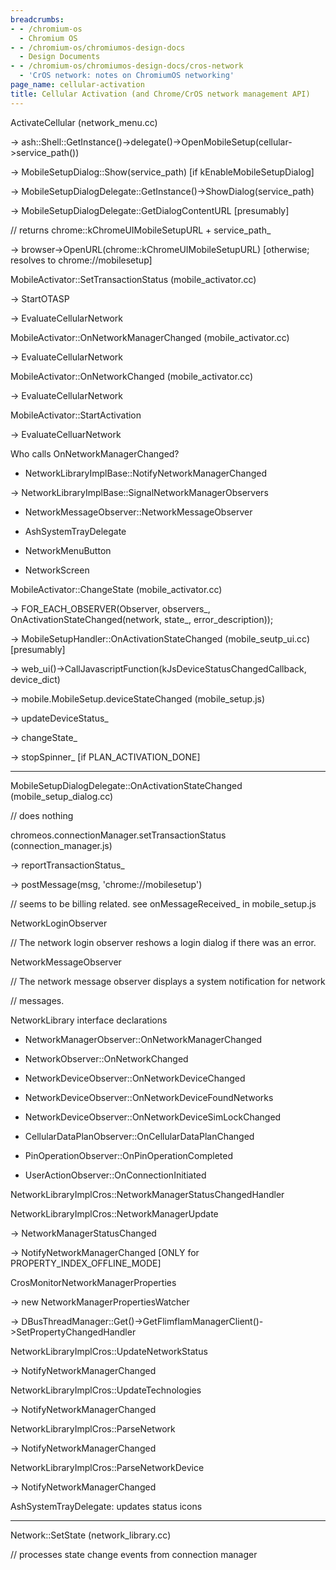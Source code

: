 ```yaml
---
breadcrumbs:
- - /chromium-os
  - Chromium OS
- - /chromium-os/chromiumos-design-docs
  - Design Documents
- - /chromium-os/chromiumos-design-docs/cros-network
  - 'CrOS network: notes on ChromiumOS networking'
page_name: cellular-activation
title: Cellular Activation (and Chrome/CrOS network management API)
---
```


ActivateCellular (network_menu.cc)

-&gt;
ash::Shell::GetInstance()-&gt;delegate()-&gt;OpenMobileSetup(cellular-&gt;service_path())

-&gt; MobileSetupDialog::Show(service_path) \[if kEnableMobileSetupDialog\]

-&gt; MobileSetupDialogDelegate::GetInstance()-&gt;ShowDialog(service_path)

-&gt; MobileSetupDialogDelegate::GetDialogContentURL \[presumably\]

// returns chrome::kChromeUIMobileSetupURL + service_path_

-&gt; browser-&gt;OpenURL(chrome::kChromeUIMobileSetupURL) \[otherwise; resolves
to chrome://mobilesetup\]

MobileActivator::SetTransactionStatus (mobile_activator.cc)

-&gt; StartOTASP

-&gt; EvaluateCellularNetwork

MobileActivator::OnNetworkManagerChanged (mobile_activator.cc)

-&gt; EvaluateCellularNetwork

MobileActivator::OnNetworkChanged (mobile_activator.cc)

-&gt; EvaluateCellularNetwork

MobileActivator::StartActivation

-&gt; EvaluateCelluarNetwork

Who calls OnNetworkManagerChanged?

- NetworkLibraryImplBase::NotifyNetworkManagerChanged

-&gt; NetworkLibraryImplBase::SignalNetworkManagerObservers

- NetworkMessageObserver::NetworkMessageObserver

- AshSystemTrayDelegate

- NetworkMenuButton

- NetworkScreen

MobileActivator::ChangeState (mobile_activator.cc)

-&gt; FOR_EACH_OBSERVER(Observer, observers_, OnActivationStateChanged(network,
state_, error_description));

-&gt; MobileSetupHandler::OnActivationStateChanged (mobile_seutp_ui.cc)
\[presumably\]

-&gt; web_ui()-&gt;CallJavascriptFunction(kJsDeviceStatusChangedCallback,
device_dict)

-&gt; mobile.MobileSetup.deviceStateChanged (mobile_setup.js)

-&gt; updateDeviceStatus_

-&gt; changeState_

-&gt; stopSpinner_ \[if PLAN_ACTIVATION_DONE\]

---

MobileSetupDialogDelegate::OnActivationStateChanged (mobile_setup_dialog.cc)

// does nothing

chromeos.connectionManager.setTransactionStatus (connection_manager.js)

-&gt; reportTransactionStatus_

-&gt; postMessage(msg, 'chrome://mobilesetup')

// seems to be billing related. see onMessageReceived_ in mobile_setup.js

NetworkLoginObserver

// The network login observer reshows a login dialog if there was an error.

NetworkMessageObserver

// The network message observer displays a system notification for network

// messages.

NetworkLibrary interface declarations

- NetworkManagerObserver::OnNetworkManagerChanged

- NetworkObserver::OnNetworkChanged

- NetworkDeviceObserver::OnNetworkDeviceChanged

- NetworkDeviceObserver::OnNetworkDeviceFoundNetworks

- NetworkDeviceObserver::OnNetworkDeviceSimLockChanged

- CellularDataPlanObserver::OnCellularDataPlanChanged

- PinOperationObserver::OnPinOperationCompleted

- UserActionObserver::OnConnectionInitiated

NetworkLibraryImplCros::NetworkManagerStatusChangedHandler

NetworkLibraryImplCros::NetworkManagerUpdate

-&gt; NetworkManagerStatusChanged

-&gt; NotifyNetworkManagerChanged \[ONLY for PROPERTY_INDEX_OFFLINE_MODE\]

CrosMonitorNetworkManagerProperties

-&gt; new NetworkManagerPropertiesWatcher

-&gt;
DBusThreadManager::Get()-&gt;GetFlimflamManagerClient()-&gt;SetPropertyChangedHandler

NetworkLibraryImplCros::UpdateNetworkStatus

-&gt; NotifyNetworkManagerChanged

NetworkLibraryImplCros::UpdateTechnologies

-&gt; NotifyNetworkManagerChanged

NetworkLibraryImplCros::ParseNetwork

-&gt; NotifyNetworkManagerChanged

NetworkLibraryImplCros::ParseNetworkDevice

-&gt; NotifyNetworkManagerChanged

AshSystemTrayDelegate: updates status icons

---

Network::SetState (network_library.cc)

// processes state change events from connection manager